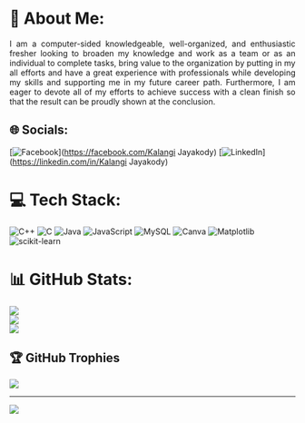 # 💫 About Me:
<p align="justify" >I am a computer-sided knowledgeable, well-organized, and enthusiastic fresher looking to broaden my knowledge and work as a team or as an individual to complete tasks, bring value to the organization by putting in my all efforts and have a great experience with professionals while developing my skills and supporting me in my future career path. Furthermore, I am eager to devote all of my efforts to achieve success with a clean finish so that the result can be proudly shown at the conclusion. </p>


## 🌐 Socials:
[![Facebook](https://img.shields.io/badge/Facebook-%231877F2.svg?logo=Facebook&logoColor=white)](https://facebook.com/Kalangi Jayakody) [![LinkedIn](https://img.shields.io/badge/LinkedIn-%230077B5.svg?logo=linkedin&logoColor=white)](https://linkedin.com/in/Kalangi Jayakody) 

# 💻 Tech Stack:
![C++](https://img.shields.io/badge/c++-%2300599C.svg?style=flat&logo=c%2B%2B&logoColor=white) ![C](https://img.shields.io/badge/c-%2300599C.svg?style=flat&logo=c&logoColor=white) ![Java](https://img.shields.io/badge/java-%23ED8B00.svg?style=flat&logo=openjdk&logoColor=white) ![JavaScript](https://img.shields.io/badge/javascript-%23323330.svg?style=flat&logo=javascript&logoColor=%23F7DF1E) ![MySQL](https://img.shields.io/badge/mysql-%2300000f.svg?style=flat&logo=mysql&logoColor=white) ![Canva](https://img.shields.io/badge/Canva-%2300C4CC.svg?style=flat&logo=Canva&logoColor=white) ![Matplotlib](https://img.shields.io/badge/Matplotlib-%23ffffff.svg?style=flat&logo=Matplotlib&logoColor=black) ![scikit-learn](https://img.shields.io/badge/scikit--learn-%23F7931E.svg?style=flat&logo=scikit-learn&logoColor=white)
# 📊 GitHub Stats:
![](https://github-readme-stats.vercel.app/api?username=KalangiJayakody&theme=dracula&hide_border=false&include_all_commits=true&count_private=true)<br/>
![](https://github-readme-streak-stats.herokuapp.com/?user=KalangiJayakody&theme=dracula&hide_border=false)<br/>
![](https://github-readme-stats.vercel.app/api/top-langs/?username=KalangiJayakody&theme=dracula&hide_border=false&include_all_commits=true&count_private=true&layout=compact)

## 🏆 GitHub Trophies
![](https://github-profile-trophy.vercel.app/?username=KalangiJayakody&theme=juicyfresh&no-frame=false&no-bg=true&margin-w=4)

---
[![](https://visitcount.itsvg.in/api?id=KalangiJayakody&icon=0&color=0)](https://visitcount.itsvg.in)

<!-- Proudly created with GPRM ( https://gprm.itsvg.in ) -->
